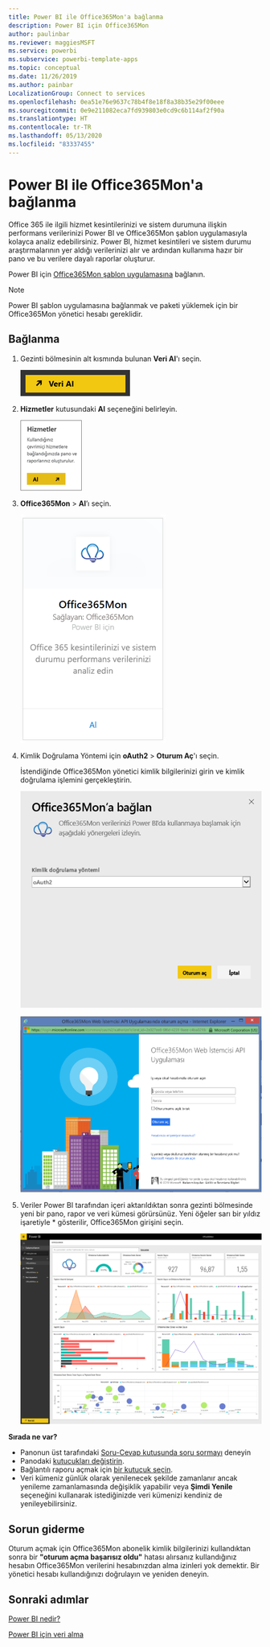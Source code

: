 ```yaml
---
title: Power BI ile Office365Mon'a bağlanma
description: Power BI için Office365Mon
author: paulinbar
ms.reviewer: maggiesMSFT
ms.service: powerbi
ms.subservice: powerbi-template-apps
ms.topic: conceptual
ms.date: 11/26/2019
ms.author: painbar
LocalizationGroup: Connect to services
ms.openlocfilehash: 0ea51e76e9637c78b4f8e18f8a38b35e29f00eee
ms.sourcegitcommit: 0e9e211082eca7fd939803e0cd9c6b114af2f90a
ms.translationtype: HT
ms.contentlocale: tr-TR
ms.lasthandoff: 05/13/2020
ms.locfileid: "83337455"
---
```

# <a name="connect-to-office365mon-with-power-bi"></a>Power BI ile Office365Mon'a bağlanma
Office 365 ile ilgili hizmet kesintilerinizi ve sistem durumuna ilişkin performans verilerinizi Power BI ve Office365Mon şablon uygulamasıyla kolayca analiz edebilirsiniz. Power BI, hizmet kesintileri ve sistem durumu araştırmalarının yer aldığı verilerinizi alır ve ardından kullanıma hazır bir pano ve bu verilere dayalı raporlar oluşturur.

Power BI için [Office365Mon şablon uygulamasına](https://msit.powerbi.com/groups/me/getapps/services/office365mon.office365mon_powerbi_v3) bağlanın.

>[!NOTE]
>Power BI şablon uygulamasına bağlanmak ve paketi yüklemek için bir Office365Mon yönetici hesabı gereklidir.

## <a name="how-to-connect"></a>Bağlanma
1. Gezinti bölmesinin alt kısmında bulunan **Veri Al**'ı seçin.
   
   ![](media/service-connect-to-office365mon/pbi_getdata.png)
2. **Hizmetler** kutusundaki **Al** seçeneğini belirleyin.
   
   ![](media/service-connect-to-office365mon/pbi_getservices.png) 
3. **Office365Mon** \> **Al**’ı seçin.
   
   ![](media/service-connect-to-office365mon/o365mon.png)
4. Kimlik Doğrulama Yöntemi için **oAuth2** \> **Oturum Aç**'ı seçin.
   
   İstendiğinde Office365Mon yönetici kimlik bilgilerinizi girin ve kimlik doğrulama işlemini gerçekleştirin.
   
   ![](media/service-connect-to-office365mon/creds.png)
   
   ![](media/service-connect-to-office365mon/creds2.png)
5. Veriler Power BI tarafından içeri aktarıldıktan sonra gezinti bölmesinde yeni bir pano, rapor ve veri kümesi görürsünüz. Yeni öğeler sarı bir yıldız işaretiyle \* gösterilir, Office365Mon girişini seçin.
   
   ![](media/service-connect-to-office365mon/dashboard4.png)

**Sırada ne var?**

* Panonun üst tarafındaki [Soru-Cevap kutusunda soru sormayı](../consumer/end-user-q-and-a.md) deneyin
* Panodaki [kutucukları değiştirin](../create-reports/service-dashboard-edit-tile.md).
* Bağlantılı raporu açmak için [bir kutucuk seçin](../consumer/end-user-tiles.md).
* Veri kümeniz günlük olarak yenilenecek şekilde zamanlanır ancak yenileme zamanlamasında değişiklik yapabilir veya **Şimdi Yenile** seçeneğini kullanarak istediğinizde veri kümenizi kendiniz de yenileyebilirsiniz.

## <a name="troubleshooting"></a>Sorun giderme
Oturum açmak için Office365Mon abonelik kimlik bilgilerinizi kullandıktan sonra bir **"oturum açma başarısız oldu"** hatası alırsanız kullandığınız hesabın Office365Mon verilerini hesabınızdan alma izinleri yok demektir. Bir yönetici hesabı kullandığınızı doğrulayın ve yeniden deneyin.

## <a name="next-steps"></a>Sonraki adımlar
[Power BI nedir?](../fundamentals/power-bi-overview.md)

[Power BI için veri alma](service-get-data.md)
